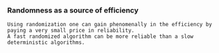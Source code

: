   
### Randomness as a source of efficiency
    Using randomization one can gain phenomenally in the efficiency by paying a very small price in reliability.
    A fast randomized algorithm can be more reliable than a slow deterministic algorithms.
